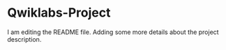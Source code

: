 # Qwiklabs-Project
I am editing the README file. Adding some more details about the project description.

